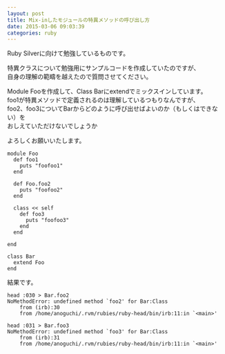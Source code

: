 ```yaml
---
layout: post
title: Mix-inしたモジュールの特異メソッドの呼び出し方
date: 2015-03-06 09:03:39
categories: ruby
---
```

<p>Ruby Silverに向けて勉強しているものです。</p>

<p>特異クラスについて勉強用にサンプルコードを作成していたのですが、<br>
自身の理解の範疇を越えたので質問させてください。</p>

<p>Module Fooを作成して、Class Barにextendでミックスインしています。<br>
foo1が特異メソッドで定義されるのは理解しているつもりなんですが、<br>
foo2、foo3についてBarからどのように呼び出せばよいのか（もしくはできない）を<br>
おしえていただけないでしょうか</p>

<p>よろしくお願いいたします。</p>

<pre><code>module Foo
  def foo1
    puts "foofoo1"
  end

  def Foo.foo2
    puts "foofoo2"
  end

  class &lt;&lt; self
    def foo3
      puts "foofoo3"
    end
  end

end

class Bar
  extend Foo
end
</code></pre>

<p>結果です。</p>

<pre><code>head :030 &gt; Bar.foo2
NoMethodError: undefined method `foo2' for Bar:Class
    from (irb):30
    from /home/anoguchi/.rvm/rubies/ruby-head/bin/irb:11:in `&lt;main&gt;'

head :031 &gt; Bar.foo3
NoMethodError: undefined method `foo3' for Bar:Class
    from (irb):31
    from /home/anoguchi/.rvm/rubies/ruby-head/bin/irb:11:in `&lt;main&gt;'
</code></pre>
